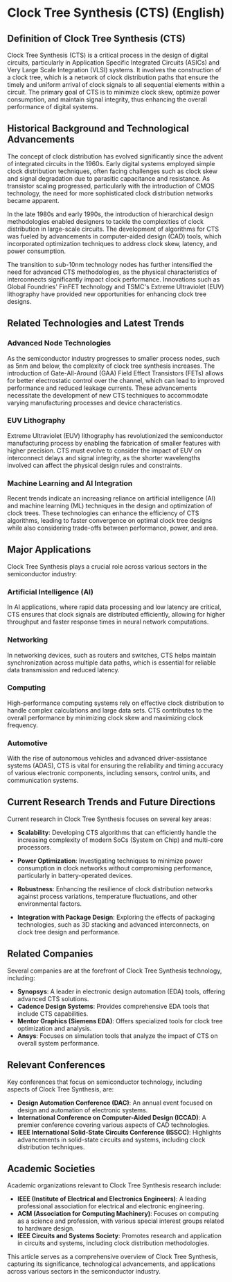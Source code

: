 # Clock Tree Synthesis (CTS) (English)

## Definition of Clock Tree Synthesis (CTS)

Clock Tree Synthesis (CTS) is a critical process in the design of digital circuits, particularly in Application Specific Integrated Circuits (ASICs) and Very Large Scale Integration (VLSI) systems. It involves the construction of a clock tree, which is a network of clock distribution paths that ensure the timely and uniform arrival of clock signals to all sequential elements within a circuit. The primary goal of CTS is to minimize clock skew, optimize power consumption, and maintain signal integrity, thus enhancing the overall performance of digital systems.

## Historical Background and Technological Advancements

The concept of clock distribution has evolved significantly since the advent of integrated circuits in the 1960s. Early digital systems employed simple clock distribution techniques, often facing challenges such as clock skew and signal degradation due to parasitic capacitance and resistance. As transistor scaling progressed, particularly with the introduction of CMOS technology, the need for more sophisticated clock distribution networks became apparent.

In the late 1980s and early 1990s, the introduction of hierarchical design methodologies enabled designers to tackle the complexities of clock distribution in large-scale circuits. The development of algorithms for CTS was fueled by advancements in computer-aided design (CAD) tools, which incorporated optimization techniques to address clock skew, latency, and power consumption.

The transition to sub-10nm technology nodes has further intensified the need for advanced CTS methodologies, as the physical characteristics of interconnects significantly impact clock performance. Innovations such as Global Foundries' FinFET technology and TSMC's Extreme Ultraviolet (EUV) lithography have provided new opportunities for enhancing clock tree designs.

## Related Technologies and Latest Trends

### Advanced Node Technologies

As the semiconductor industry progresses to smaller process nodes, such as 5nm and below, the complexity of clock tree synthesis increases. The introduction of Gate-All-Around (GAA) Field Effect Transistors (FETs) allows for better electrostatic control over the channel, which can lead to improved performance and reduced leakage currents. These advancements necessitate the development of new CTS techniques to accommodate varying manufacturing processes and device characteristics.

### EUV Lithography

Extreme Ultraviolet (EUV) lithography has revolutionized the semiconductor manufacturing process by enabling the fabrication of smaller features with higher precision. CTS must evolve to consider the impact of EUV on interconnect delays and signal integrity, as the shorter wavelengths involved can affect the physical design rules and constraints.

### Machine Learning and AI Integration

Recent trends indicate an increasing reliance on artificial intelligence (AI) and machine learning (ML) techniques in the design and optimization of clock trees. These technologies can enhance the efficiency of CTS algorithms, leading to faster convergence on optimal clock tree designs while also considering trade-offs between performance, power, and area.

## Major Applications

Clock Tree Synthesis plays a crucial role across various sectors in the semiconductor industry:

### Artificial Intelligence (AI)

In AI applications, where rapid data processing and low latency are critical, CTS ensures that clock signals are distributed efficiently, allowing for higher throughput and faster response times in neural network computations.

### Networking

In networking devices, such as routers and switches, CTS helps maintain synchronization across multiple data paths, which is essential for reliable data transmission and reduced latency.

### Computing

High-performance computing systems rely on effective clock distribution to handle complex calculations and large data sets. CTS contributes to the overall performance by minimizing clock skew and maximizing clock frequency.

### Automotive

With the rise of autonomous vehicles and advanced driver-assistance systems (ADAS), CTS is vital for ensuring the reliability and timing accuracy of various electronic components, including sensors, control units, and communication systems.

## Current Research Trends and Future Directions

Current research in Clock Tree Synthesis focuses on several key areas:

- **Scalability**: Developing CTS algorithms that can efficiently handle the increasing complexity of modern SoCs (System on Chip) and multi-core processors.

- **Power Optimization**: Investigating techniques to minimize power consumption in clock networks without compromising performance, particularly in battery-operated devices.

- **Robustness**: Enhancing the resilience of clock distribution networks against process variations, temperature fluctuations, and other environmental factors.

- **Integration with Package Design**: Exploring the effects of packaging technologies, such as 3D stacking and advanced interconnects, on clock tree design and performance.

## Related Companies

Several companies are at the forefront of Clock Tree Synthesis technology, including:

- **Synopsys**: A leader in electronic design automation (EDA) tools, offering advanced CTS solutions.
- **Cadence Design Systems**: Provides comprehensive EDA tools that include CTS capabilities.
- **Mentor Graphics (Siemens EDA)**: Offers specialized tools for clock tree optimization and analysis.
- **Ansys**: Focuses on simulation tools that analyze the impact of CTS on overall system performance.

## Relevant Conferences

Key conferences that focus on semiconductor technology, including aspects of Clock Tree Synthesis, are:

- **Design Automation Conference (DAC)**: An annual event focused on design and automation of electronic systems.
- **International Conference on Computer-Aided Design (ICCAD)**: A premier conference covering various aspects of CAD technologies.
- **IEEE International Solid-State Circuits Conference (ISSCC)**: Highlights advancements in solid-state circuits and systems, including clock distribution techniques.

## Academic Societies

Academic organizations relevant to Clock Tree Synthesis research include:

- **IEEE (Institute of Electrical and Electronics Engineers)**: A leading professional association for electrical and electronic engineering.
- **ACM (Association for Computing Machinery)**: Focuses on computing as a science and profession, with various special interest groups related to hardware design.
- **IEEE Circuits and Systems Society**: Promotes research and application in circuits and systems, including clock distribution methodologies. 

This article serves as a comprehensive overview of Clock Tree Synthesis, capturing its significance, technological advancements, and applications across various sectors in the semiconductor industry.